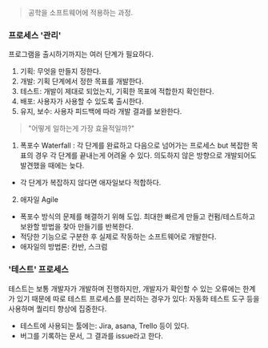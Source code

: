 > 공학을 소프트웨어에 적용하는 과정.

### 프로세스 '관리'
프로그램을 출시하기까지는 여러 단계가 필요하다.

1. 기획: 무엇을 만들지 정한다.
2. 개발: 기획 단계에서 정한 목표를 개발한다.
3. 테스트: 개발이 제대로 되었는지, 기획한 목표에 적합한지 확인한다.
4. 배포: 사용자가 사용할 수 있도록 출시한다.
5. 유지, 보수: 사용자 피드백에 따라 개발 결과를 보완한다.

> "어떻게 일하는게 가장 효율적일까?"
1. 폭포수 Waterfall
: 각 단계를 완료하고 다음으로 넘어가는 프로세스 but 복잡한 목표의 경우 각 단계를 끝내는게 어려울 수 있다. 의도하지 않은 방향으로 개발되어도 발견했을 때에는 늦다.
- 각 단계가 복잡하지 않다면 애자일보다 적합하다.

2. 애자일 Agile
- 폭포수 방식의 문제를 해결하기 위해 도입. 최대한 빠르게 만들고 컨펌/테스트하고 보완할 방법을 찾아 만들기를 반복한다.
- 적당한 기능으로 구분한 후 실제로 작동하는 소프트웨어로 개발한다.
- 애자일의 방법론: 칸반, 스크럼

### '테스트' 프로세스
테스트는 보통 개발자가 개발하며 진행하지만, 개발자가 확인할 수 있는 오류에는 한계가 있기 때문에 따로 테스트 프로세스를 분리하는 경우가 있다: 자동화 테스트 도구 등을 사용하며 퀄리티 향상에 집중한다.

- 테스트에 사용되는 툴에는: Jira, asana, Trello 등이 있다.
- 버그를 기록하는 문서, 그 결과를 issue라고 한다.